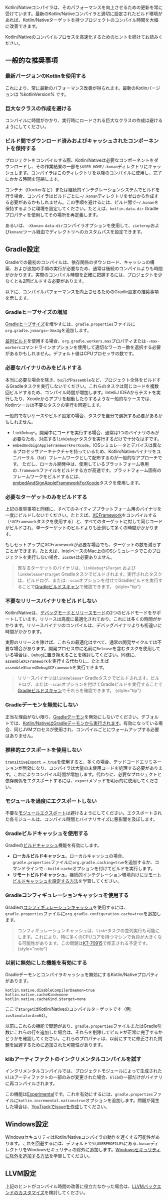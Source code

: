 [//]: # (title: コンパイル時間短縮のヒント)

<show-structure depth="1"/>

Kotlin/Nativeコンパイラは、そのパフォーマンスを向上させるための更新を常に受けています。最新のKotlin/Nativeコンパイラと適切に設定されたビルド環境があれば、Kotlin/Nativeターゲットを持つプロジェクトのコンパイル時間を大幅に改善できます。

Kotlin/Nativeのコンパイルプロセスを高速化するためのヒントを続けてお読みください。

## 一般的な推奨事項

### 最新バージョンのKotlinを使用する

これにより、常に最新のパフォーマンス改善が得られます。最新のKotlinバージョンは %kotlinVersion% です。

### 巨大なクラスの作成を避ける

コンパイルに時間がかかり、実行時にロードされる巨大なクラスの作成は避けるようにしてください。

### ビルド間でダウンロード済みおよびキャッシュされたコンポーネントを保持する

プロジェクトをコンパイルする際、Kotlin/Nativeは必要なコンポーネントをダウンロードし、その作業結果の一部を`$USER_HOME/.konan`ディレクトリにキャッシュします。コンパイラはこのディレクトリを以降のコンパイルに使用し、完了にかかる時間を短縮します。

コンテナ（Dockerなど）または継続的インテグレーションシステムでビルドを行う場合、コンパイラはビルドごとに`~/.konan`ディレクトリをゼロから作成する必要があるかもしれません。この手順を避けるには、ビルド間で`~/.konan`を保持するように環境を設定してください。たとえば、`kotlin.data.dir` Gradleプロパティを使用してその場所を再定義します。

あるいは、`-Xkonan-data-dir`コンパイラオプションを使用して、`cinterop`および`konanc`ツール経由でディレクトリへのカスタムパスを設定できます。

## Gradle設定

Gradleでの最初のコンパイルは、依存関係のダウンロード、キャッシュの構築、および追加の手順の実行が必要なため、通常は後続のコンパイルよりも時間がかかります。実際のコンパイル時間を正確に把握するには、プロジェクトを少なくとも2回ビルドする必要があります。

以下に、コンパイルパフォーマンスを向上させるためのGradle設定の推奨事項を示します。

### Gradleヒープサイズの増加

[Gradleヒープサイズ](https://docs.gradle.org/current/userguide/performance.html#adjust_the_daemons_heap_size)を増やすには、`gradle.properties`ファイルに`org.gradle.jvmargs=-Xmx3g`を追加します。

[並列ビルド](https://docs.gradle.org/current/userguide/performance.html#parallel_execution)を使用する場合、`org.gradle.workers.max`プロパティまたは`--max-workers`コマンドラインオプションを使用して適切なワーカー数を選択する必要があるかもしれません。デフォルト値はCPUプロセッサの数です。

### 必要なバイナリのみをビルドする

本当に必要な場合を除き、`build`や`assemble`など、プロジェクト全体をビルドするGradleタスクを実行しないでください。これらのタスクは同じコードを複数回ビルドするため、コンパイル時間が増加します。IntelliJ IDEAからテストを実行したり、Xcodeからアプリを起動したりするような一般的なケースでは、Kotlinツールは不要なタスクの実行を回避します。

一般的でないケースやビルド設定の場合、タスクを自分で選択する必要があるかもしれません。

*   `linkDebug*`。開発中にコードを実行する場合、通常は1つのバイナリのみが必要なため、対応する`linkDebug*`タスクを実行するだけで十分なはずです。
*   `embedAndSignAppleFrameworkForXcode`。iOSシミュレータとデバイスは異なるプロセッサアーキテクチャを持っているため、Kotlin/Nativeバイナリをユニバーサル（fat）フレームワークとして配布するのが一般的なアプローチです。
    ただし、ローカル開発中は、使用しているプラットフォーム専用の`.framework`ファイルをビルドする方が高速です。プラットフォーム固有のフレームワークをビルドするには、[embedAndSignAppleFrameworkForXcode](https://www.jetbrains.com/help/kotlin-multiplatform-dev/multiplatform-direct-integration.html#connect-the-framework-to-your-project)タスクを使用します。

### 必要なターゲットのみをビルドする

上記の推奨事項と同様に、すべてのネイティブプラットフォーム用のバイナリを一度にビルドしないでください。たとえば、[XCFramework](https://www.jetbrains.com/help/kotlin-multiplatform-dev/multiplatform-build-native-binaries.html#build-xcframeworks)をコンパイルする（`*XCFramework`タスクを使用する）と、すべてのターゲットに対して同じコードがビルドされ、単一ターゲットのビルドよりも比例して多くの時間がかかります。

もしセットアップにXCFrameworkが必要な場合でも、ターゲットの数を減らすことができます。たとえば、IntelベースのMac上のiOSシミュレータでこのプロジェクトを実行しない場合、`iosX64`は必要ありません。

> 異なるターゲットのバイナリは、`linkDebug*$Target` および `linkRelease*$Target` Gradleタスクでビルドされます。実行されたタスクは、ビルドログ、または`--scan`オプションを付けてGradleビルドを実行することで[Gradleビルドスキャン](https://docs.gradle.org/current/userguide/build_scans.html)で確認できます。
> {style="tip"}

### 不要なリリースバイナリをビルドしない

Kotlin/Nativeは、[デバッグモードとリリースモード](https://www.jetbrains.com/help/kotlin-multiplatform-dev/multiplatform-build-native-binaries.html#declare-binaries)の2つのビルドモードをサポートしています。リリースは高度に最適化されており、これには多くの時間がかかります。リリースバイナリのコンパイルは、デバッグバイナリよりも桁違いに時間がかかります。

実際のリリースを除けば、これらの最適化はすべて、通常の開発サイクルでは不要な場合があります。開発プロセス中に名前に`Release`を含むタスクを使用している場合は、`Debug`に置き換えることを検討してください。同様に、`assembleXCFramework`を実行する代わりに、たとえば`assembleSharedDebugXCFramework`を実行できます。

> リリースバイナリは`linkRelease*` Gradleタスクでビルドされます。ビルドログ、または`--scan`オプションを付けてGradleビルドを実行することで[Gradleビルドスキャン](https://docs.gradle.org/current/userguide/build_scans.html)でそれらを確認できます。
> {style="tip"}

### Gradleデーモンを無効にしない

正当な理由がない限り、[Gradleデーモン](https://docs.gradle.org/current/userguide/gradle_daemon.html)を無効にしないでください。デフォルトでは、[Kotlin/NativeはGradleデーモンから実行されます](https://blog.jetbrains.com/kotlin/2020/03/kotlin-1-3-70-released/#kotlin-native)。有効になっている場合、同じJVMプロセスが使用され、コンパイルごとにウォームアップする必要はありません。

### 推移的エクスポートを使用しない

[`transitiveExport = true`](https://www.jetbrains.com/help/kotlin-multiplatform-dev/multiplatform-build-native-binaries.html#export-dependencies-to-binaries)を使用すると、多くの場合、デッドコードエリミネーションが無効になり、コンパイラは大量の未使用コードを処理する必要があります。これによりコンパイル時間が増加します。代わりに、必要なプロジェクトと依存関係をエクスポートするには、`export`メソッドを明示的に使用してください。

### モジュールを過度にエクスポートしない

不要な[モジュールエクスポート](https://www.jetbrains.com/help/kotlin-multiplatform-dev/multiplatform-build-native-binaries.html#export-dependencies-to-binaries)は避けるようにしてください。エクスポートされた各モジュールは、コンパイル時間とバイナリサイズに悪影響を及ぼします。

### Gradleビルドキャッシュを使用する

Gradleの[ビルドキャッシュ](https://docs.gradle.org/current/userguide/build_cache.html)機能を有効にします。

*   **ローカルビルドキャッシュ**。ローカルキャッシュの場合、`gradle.properties`ファイルに`org.gradle.caching=true`を追加するか、コマンドラインで`--build-cache`オプションを付けてビルドを実行します。
*   **リモートビルドキャッシュ**。継続的インテグレーション環境向けに[リモートビルドキャッシュを設定する方法](https://docs.gradle.org/current/userguide/build_cache.html#sec:build_cache_configure_remote)を学習してください。

### Gradleコンフィギュレーションキャッシュを使用する

Gradleの[コンフィギュレーションキャッシュ](https://docs.gradle.org/current/userguide/configuration_cache.html)を使用するには、`gradle.properties`ファイルに`org.gradle.configuration-cache=true`を追加します。

> コンフィギュレーションキャッシュは、`link*`タスクの並列実行も可能にします。これにより、特に多くのCPUコアを持つマシンで負荷が大きくなる可能性があります。この問題は[KT-70915](https://youtrack.jetbrains.com/issue/KT-70915)で修正される予定です。
> {style="note"}

### 以前に無効にした機能を有効にする

Gradleデーモンとコンパイラキャッシュを無効にするKotlin/Nativeプロパティがあります。

```
kotlin.native.disableCompilerDaemon=true
kotlin.native.cacheKind=none
kotlin.native.cacheKind.$target=none
```

ここで`$target`はKotlin/Nativeのコンパイルターゲットです（例: `iosSimulatorArm64`）。

以前にこれらの機能で問題があり、`gradle.properties`ファイルまたはGradle引数にこれらの行を追加した場合は、それらを削除してビルドが正常に完了するかどうかを確認してください。これらのプロパティは、以前にすでに修正された問題を回避するために追加された可能性があります。

### klibアーティファクトのインクリメンタルコンパイルを試す

インクリメンタルコンパイルでは、プロジェクトモジュールによって生成された`klib`アーティファクトの一部のみが変更された場合、`klib`の一部だけがバイナリに再コンパイルされます。

この機能は[Experimental](components-stability.md#stability-levels-explained)です。これを有効にするには、`gradle.properties`ファイルに`kotlin.incremental.native=true`オプションを追加します。問題が発生した場合は、[YouTrackでissueを作成](https://kotl.in/issue)してください。

## Windows設定

WindowsセキュリティはKotlin/Nativeコンパイラの動作を遅くする可能性があります。これを回避するには、デフォルトで`%\USERPROFILE%`にある`.konan`ディレクトリをWindowsセキュリティの除外に追加します。[Windowsセキュリティに除外を追加する方法](https://support.microsoft.com/en-us/windows/add-an-exclusion-to-windows-security-811816c0-4dfd-af4a-47e4-c301afe13b26)を学習してください。

## LLVM設定
<primary-label ref="advanced"/>

上記のヒントがコンパイル時間の改善に役立たなかった場合は、[LLVMバックエンドのカスタマイズ](native-llvm-passes.md)を検討してください。